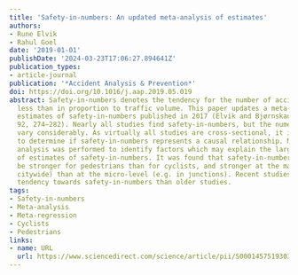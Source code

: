 ```yaml
---
title: 'Safety-in-numbers: An updated meta-analysis of estimates'
authors:
- Rune Elvik
- Rahul Goel
date: '2019-01-01'
publishDate: '2024-03-23T17:06:27.894641Z'
publication_types:
- article-journal
publication: '*Accident Analysis & Prevention*'
doi: https://doi.org/10.1016/j.aap.2019.05.019
abstract: Safety-in-numbers denotes the tendency for the number of accidents to increase
  less than in proportion to traffic volume. This paper updates a meta-analysis of
  estimates of safety-in-numbers published in 2017 (Elvik and Bjørnskau, Safety Science,
  92, 274–282). Nearly all studies find safety-in-numbers, but the numerical estimates
  vary considerably. As virtually all studies are cross-sectional, it is not possible
  to determine if safety-in-numbers represents a causal relationship. Meta-regression
  analysis was performed to identify factors which may explain the large heterogeneity
  of estimates of safety-in-numbers. It was found that safety-in-numbers tends to
  be stronger for pedestrians than for cyclists, and stronger at the macro-level (e.g.
  citywide) than at the micro-level (e.g. in junctions). Recent studies find a stronger
  tendency towards safety-in-numbers than older studies.
tags:
- Safety-in-numbers
- Meta-analysis
- Meta-regression
- Cyclists
- Pedestrians
links:
- name: URL
  url: https://www.sciencedirect.com/science/article/pii/S0001457519303641
---
```


